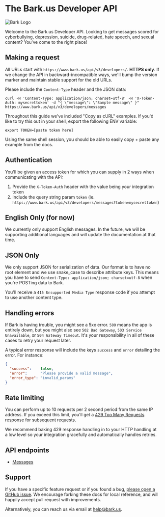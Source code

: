 The Bark.us Developer API
=======================

![Bark Logo](https://www.bark.us/bark-logo-sm.png)

Welcome to the Bark.us Developer API. Looking to get messages scored for cyberbullying, depression, suicide, drug-related, hate speech, and sexual content? You've come to the right
place!

Making a request
----------------

All URLs start with `https://www.bark.us/api/v3/developers/`. **HTTPS only**. If we change the API in backward-incompatible ways, we'll bump the version marker and maintain stable support for the old URLs.

Please include the `Content-Type` header and the JSON data:

```shell
curl -H 'Content-Type: application/json; charset=utf-8' -H 'X-Token-Auth: mysecrettoken' -d "{ \"message\": \"Sample message\" }" https://www.bark.us/api/v3/developers/messages
```

Throughout this guide we've included "Copy as cURL" examples. If you'd like to try this out in your shell, export the following ENV variable:

``` shell
export TOKEN=[paste token here]
```

Using the same shell session, you should be able to easily copy + paste any
example from the docs.

Authentication
--------------

You'll be given an access token for which you can supply in 2 ways when
communicating with the API:

1. Provide the `X-Token-Auth` header with the value being your integration token
2. Include the query string param `token` (ie. `https://www.bark.us/api/v3/developers/messages?token=mysecrettoken`)

English Only (for now)
---------

We currently only support English messages. In the future, we will be
supporting additional languages and will update the documentation at that time.

JSON Only
---------

We only support JSON for serialization of data. Our format is to have no root element and we use snake\_case to describe attribute keys. This means you have to send `Content-Type: application/json; charset=utf-8` when you're POSTing data to Bark.

You'll receive a `415 Unsupported Media Type` response code if you attempt to use another content type.

Handling errors
---------------

If Bark is having trouble, you might see a 5xx error. `500` means the app is entirely down, but you might also see `502 Bad Gateway`, `503 Service Unavailable`, or `504 Gateway Timeout`. It's your responsibility in all of these cases to retry your request later.

A typical error response will include the keys `success` and `error` detailing the error. For instance:

```json
{
  "success":    false,
  "error":      "Please provide a valid message",
  "error_type": "invalid_params"
}
```

Rate limiting
-------------

You can perform up to 10 requests per 2 second period from the same IP address. If you exceed this limit,
you'll get a [429 Too Many Requests](http://tools.ietf.org/html/draft-nottingham-http-new-status-02#section-4)
response for subsequent requests.

We recommend baking 429 response handling in to your HTTP handling at a low level so your integration gracefully and automatically handles retries.

API endpoints
-------------
- [Messages](https://github.com/Bark-us/developer-api-docs/blob/master/messages.md)

Support
-------

If you have a specific feature request or if you found a bug, [please open a GitHub issue](https://github.com/Bark-us/devoper-api-docs/issues). We encourage forking these docs for local reference, and will happily accept pull request with improvements.

Alternatively, you can reach us via email at <help@bark.us>.

